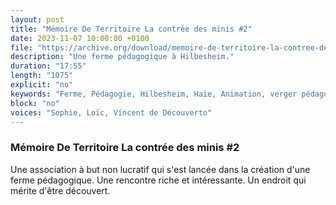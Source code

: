 ```yaml
---
layout: post
title: "Mémoire De Territoire La contrée des minis #2"
date: 2023-11-07 10:00:00 +0100
file: "https://archive.org/download/memoire-de-territoire-la-contree-des-minis-episode-2/La%20contre%CC%81e%20des%20minis%20e%CC%81pisode%202.mp3"
description: "Une ferme pédagogique à Hilbesheim."
duration: "17:55" 
length: "1075"
explicit: "no" 
keywords: "Ferme, Pédagogie, Hilbesheim, Haie, Animation, verger pédagogique, ferme pédagogique, sortie nature"
block: "no" 
voices: "Sophie, Loïc, Vincent de Découverto"
---
```

### Mémoire De Territoire La contrée des minis #2

Une association à but non lucratif qui s'est lancée dans la création d'une ferme pédagogique. 
Une rencontre riche et intéressante. Un endroit qui mérite d'être découvert.
            
                    